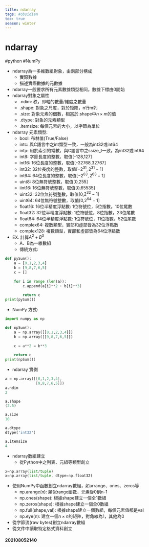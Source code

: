 ```yaml
---
title: ndarray
tags: #obsidian 
toc: true
season: winter
---
```

# ndarray
#python #NumPy

- ndarray為一多維數組對象，由兩部分構成
	- 實際數據
	- 描述實際數據的元數據
- ndarray一般要求所有元素數據類型相同，數據下標由0開始
- ndarray對象之屬性
	- .ndim: 秩，即軸的數量/維度之數量
	- .shape: 對象之尺度，對於矩陣，n行m列
	- .size: 對象元素的個數，相當於.shape中$n\times m$的值
	- .dtype: 對象的元素類型
	- .itemsize: 每個元素的大小，以字節為單位
- ndarray 元素類型: 
	- bool: 布林值(True/False)
	- intc: 與C語言中之int類型一致，一般為int32或int64
	- intp: 用於索引的常數，與C語言中之ssize_t一致，為int32或int64
	- int8: 字節長度的整數，取值[-128,127]
	- int16: 16位長度的整數，取值[-32768,32767]
	- int32: 32位長度的整數，取值[$-2^{31},2^{31} -1$]
	- int64: 64位長度的整數，取值[$-2^{63},2^{63} -1$]
	- uint8: 8位無符號整數，取值[0,255]
	- iint16: 16位無符號整數，取值[0,65535]
	- uint32: 32位無符號整數，取值[0,$2^{32}-1$]
	- uint64: 64位無符號整數，取值[0,$2^{64}-1$]
	- float16: 16位半精度浮點數: 1位符號位，5位指數，10位尾數
	- float32: 32位半精度浮點數: 1位符號位，8位指數，23位尾數
	- float64: 64位半精度浮點數: 1位符號位，11位指數，52位尾數
	- complex64: 複數類型，實部和虛部皆為32位浮點數
	- complex128: 複數類型，實部和虛部皆為64位浮點數
- EX. 計算$A^2+B^3$
	- A、B為一維數組
	- 傳統方式:
```python
def pySum():
	a = [0,1,2,3,4]
	b = [9,8,7,6,5]
	c = []
	
	for i in range (len(a)):
		c.append(a[i]**2 + b[i]**3)
		
		return c
print(pySum())
```
- NumPy 方式:
```python
import numpy as np

def npSum():
	a = np.array([[0,1,2,3,4]])
	b = np.array([[9,8,7,6,5]])
	
	c = a**2 = b**3
	
	return c
print(npSum())
```
- ndarray 實例
```python
a = np.array([[0,1,2,3,4],
			  [9,8,7,6,5]])
a.ndim
2

a.shape
(2.5)

a.size
10

a.dtype
dtype('int32')

a.itemsize
4
```
- ndarray數組建立
	- 從Python中之列表、元組等類型創立
```python
x=np.array(list/tuple)
x=np.array(list/tuple, dtype=np.float32)
```
- 使用NumPy中函數創立ndarray數組，如arrange、ones、zeros等
	- np.arange(n): 類似range函數，元素從0到n-1
	- np.ones(shape): 根據shape建立一個全1數組
	- np.zeros(shape): 根據shape建立一個全0數組
	- np.full(shape,val): 根據shape建立一個數組，每個元素值都是val
	- np.eye(n): 建立一個$n\times n$的矩陣，對角線為1，其他為0
- 從字節流(raw bytes)創立ndarray數組
- 從文件中讀取特定格式資料創立

#### 202108052140